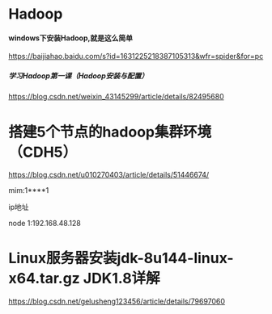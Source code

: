 # Hadoop

#### windows下安装Hadoop,就是这么简单

https://baijiahao.baidu.com/s?id=1631225218387105313&wfr=spider&for=pc





##### 学习Hadoop第一课（Hadoop安装与配置）

https://blog.csdn.net/weixin_43145299/article/details/82495680



# 搭建5个节点的hadoop集群环境（CDH5）

https://blog.csdn.net/u010270403/article/details/51446674/

mim:1****1

ip地址

node 1:192.168.48.128











# Linux服务器安装jdk-8u144-linux-x64.tar.gz JDK1.8详解

https://blog.csdn.net/gelusheng123456/article/details/79697060

